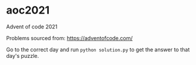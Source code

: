 # aoc2021
Advent of code 2021

Problems sourced from: https://adventofcode.com/

Go to the correct day and run `python solution.py` to get the answer to that day's puzzle. 

